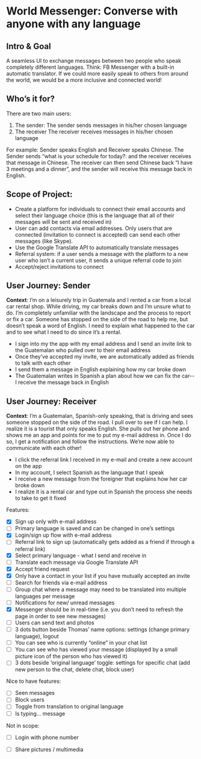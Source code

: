 # World Messenger: Converse with anyone with any language

## Intro & Goal
A seamless UI to exchange messages between two people who speak completely different languages. 
Think: FB Messenger with a built-in automatic translator. 
If we could more easily speak to others from around the world, we would be a more inclusive and connected world! 

## Who’s it for?
There are two main users: 
1. The sender:
The sender sends messages in his/her chosen language
2. The receiver
The receiver receives messages in his/her chosen language

For example: Sender speaks English and Receiver speaks Chinese. The Sender sends “what is your schedule for today?: 
and the receiver receives that message in Chinese. The receiver can then send Chinese back “I have 3 meetings and a dinner”, 
and the sender will receive this message back in English.

## Scope of Project:
- Create a platform for individuals to connect their email accounts and select their language choice (this is the language that all of their messages will be sent and received in)
- User can add contacts via email addresses. Only users that are connected (invitation to connect is accepted) can send each other messages (like Skype). 
- Use the Google Translate API to automatically translate messages 
- Referral system: if a user sends a message with the platform to a new user who isn’t a current user, it sends a unique referral code to join
- Accept/reject invitations to connect

## User Journey: Sender
**Context**: I’m on a leisurely trip in Guatemala and I rented a car from a local car rental shop. While driving, my car breaks down and I’m unsure what to do. I’m completely unfamiliar with the landscape and the process to report or fix a car. Someone has stopped on the side of the road to help me, but doesn’t speak a word of English. I need to explain what happened to the car and to see what I need to do since it’s a rental.
- I sign into my the app with my email address and I send an invite link to the Guatemalan who pulled over to their email address
- Once they’ve accepted my invite, we are automatically added as friends to talk with each other 
- I send them a message in English explaining how my car broke down
- The Guatemalan writes in Spanish a plan about how we can fix the car-- I receive the message back in English 

## User Journey: Receiver
**Context**: I’m a Guatemalan, Spanish-only speaking, that is driving and sees someone stopped on the side of the road. I pull over to see if I can help. I realize it is a tourist that only speaks English. She pulls out her phone and shows me an app and points for me to put my e-mail address in. Once I do so, I get a notification and follow the instructions. We’re now able to communicate with each other!
- I click the referral link I received in my e-mail and create a new account on the app
- In my account, I select Spanish as the language that I speak
- I receive a new message from the foreigner that explains how her car broke down
- I realize it is a rental car and type out in Spanish the process she needs to take to get it fixed

Features:
- [x] Sign up only with e-mail address
- [ ] Primary language is saved and can be changed in one’s settings
- [x] Login/sign up flow with e-mail address
- [ ] Referral link to sign up (automatically gets added as a friend if through a referral link)
- [x] Select primary language - what I send and receive in 
- [ ] Translate each message via Google Translate API
- [x] Accept friend request
- [x] Only have a contact in your list if you have mutually accepted an invite 
- [ ] Search for friends via e-mail address
- [ ] Group chat where a message may need to be translated into multiple languages per message
- [ ] Notifications for new/ unread messages
- [x] Messenger should be in real-time (i.e. you don’t need to refresh the page in order to see new messages)
- [ ] Users can send text and photos
- [ ] 3 dots button beside Thomas’ name options: settings (change primary language), logout 
- [ ] You can see who is currently “online” in your chat list
- [ ] You can see who has viewed your message (displayed by a small picture icon of the person who has viewed it)
- [ ] 3 dots beside ‘original language’ toggle: settings for specific chat (add new person to the chat, delete chat, block user)

Nice to have features:
- [ ] Seen messages
- [ ] Block users
- [ ] Toggle from translation to original language 
- [ ] Is typing... message

Not in scope:
- [ ] Login with phone number
- [ ] Share pictures / multimedia


